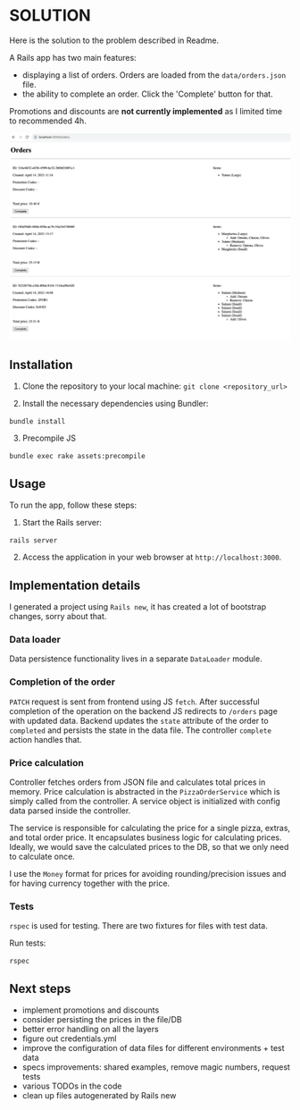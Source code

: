 # SOLUTION

Here is the solution to the problem described in Readme.

A Rails app has two main features:

- displaying a list of orders. Orders are loaded from the `data/orders.json` file.
- the ability to complete an order. Click the 'Complete' button for that.

Promotions and discounts are **not currently implemented** as I limited time to recommended 4h.

![Orders listing](images/orders.png)

## Installation

  1. Clone the repository to your local machine:
  ```git clone <repository_url>```

  2. Install the necessary dependencies using Bundler:

  ```bundle install```

  3. Precompile JS

  ```bundle exec rake assets:precompile```

## Usage

  To run the app, follow these steps:

  1. Start the Rails server:

  ```rails server```

  2. Access the application in your web browser at `http://localhost:3000`.


## Implementation details

I generated a project using `Rails new`, it has created a lot of bootstrap changes, sorry about that.

### Data loader

Data persistence functionality lives in a separate `DataLoader` module.

### Completion of the order
  
`PATCH` request is sent from frontend using JS `fetch`. After successful completion of the operation on the backend JS redirects to `/orders` page with updated data.
Backend updates the `state` attribute of the order to `completed` and persists the state in the data file. The controller `complete` action handles that.

### Price calculation

Controller fetches orders from JSON file and calculates total prices in memory. 
Price calculation is abstracted in the `PizzaOrderService` which is simply called from the controller.
A service object is initialized with config data parsed inside the controller.

The service is responsible for calculating the price for a single pizza, extras, and total order price.
It encapsulates business logic for calculating prices.
Ideally, we would save the calculated prices to the DB, so that we only need to calculate once.

I use the `Money` format for prices for avoiding rounding/precision issues and for having currency together with the price.

### Tests

`rspec` is used for testing. There are two fixtures for files with test data.

Run tests:

  ```rspec```


## Next steps

- implement promotions and discounts
- consider persisting the prices in the file/DB
- better error handling on all the layers
- figure out credentials.yml
- improve the configuration of data files for different environments + test data
- specs improvements: shared examples, remove magic numbers, request tests
- various TODOs in the code
- clean up files autogenerated by Rails new
